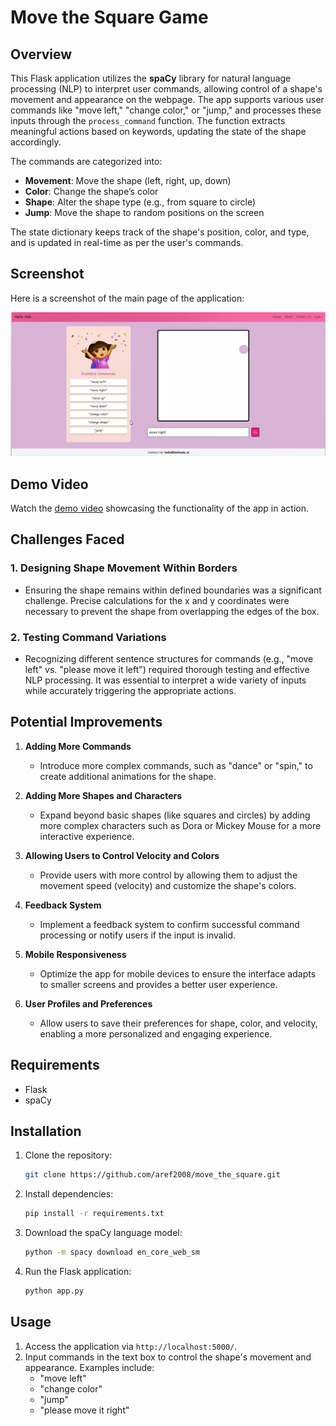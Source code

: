 
# Move the Square Game

## Overview

This Flask application utilizes the **spaCy** library for natural language processing (NLP) to interpret user commands, allowing control of a shape's movement and appearance on the webpage. The app supports various user commands like "move left," "change color," or "jump," and processes these inputs through the `process_command` function. The function extracts meaningful actions based on keywords, updating the state of the shape accordingly.

The commands are categorized into:
- **Movement**: Move the shape (left, right, up, down)
- **Color**: Change the shape’s color
- **Shape**: Alter the shape type (e.g., from square to circle)
- **Jump**: Move the shape to random positions on the screen

The state dictionary keeps track of the shape's position, color, and type, and is updated in real-time as per the user's commands.

## Screenshot

Here is a screenshot of the main page of the application:

![Main Page Screenshot](https://github.com/aref2008/move_the_square_game/blob/main/screenshot.png?raw=true)

## Demo Video

Watch the [demo video](https://www.youtube.com/watch?v=LY2hIWl8IvU) showcasing the functionality of the app in action.

## Challenges Faced

### 1. **Designing Shape Movement Within Borders**
   - Ensuring the shape remains within defined boundaries was a significant challenge. Precise calculations for the x and y coordinates were necessary to prevent the shape from overlapping the edges of the box.

### 2. **Testing Command Variations**
   - Recognizing different sentence structures for commands (e.g., "move left" vs. "please move it left") required thorough testing and effective NLP processing. It was essential to interpret a wide variety of inputs while accurately triggering the appropriate actions.

## Potential Improvements

1. **Adding More Commands**
   - Introduce more complex commands, such as "dance" or "spin," to create additional animations for the shape.

2. **Adding More Shapes and Characters**
   - Expand beyond basic shapes (like squares and circles) by adding more complex characters such as Dora or Mickey Mouse for a more interactive experience.

3. **Allowing Users to Control Velocity and Colors**
   - Provide users with more control by allowing them to adjust the movement speed (velocity) and customize the shape's colors.

4. **Feedback System**
   - Implement a feedback system to confirm successful command processing or notify users if the input is invalid.

5. **Mobile Responsiveness**
   - Optimize the app for mobile devices to ensure the interface adapts to smaller screens and provides a better user experience.

6. **User Profiles and Preferences**
   - Allow users to save their preferences for shape, color, and velocity, enabling a more personalized and engaging experience.

## Requirements

- Flask
- spaCy

## Installation

1. Clone the repository:
    ```bash
    git clone https://github.com/aref2008/move_the_square.git
    ```

2. Install dependencies:
    ```bash
    pip install -r requirements.txt
    ```

3. Download the spaCy language model:
    ```bash
    python -m spacy download en_core_web_sm
    ```

4. Run the Flask application:
    ```bash
    python app.py
    ```

## Usage

1. Access the application via `http://localhost:5000/`.
2. Input commands in the text box to control the shape's movement and appearance. Examples include:
   - "move left"
   - "change color"
   - "jump"
   - "please move it right"
```